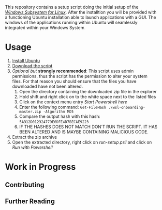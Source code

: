 This repository contains a setup script doing the initial setup of the [*Windows Subsystem for Linux*](https://de.wikipedia.org/wiki/Windows_Subsystem_for_Linux). After the installtion you will be provided with a functioning Ubuntu installation able to launch applications with a GUI. The windows of the applications running within Ubuntu will seamlessly integrated within your Windows System.

# Usage

1. [Install Ubuntu](https://www.microsoft.com/de-de/p/ubuntu/9nblggh4msv6?rtc=1&activetab=pivot%3Aoverviewtab)
1. [Download the script](https://github.com/jason076/wsl-onboarding/archive/master.zip)
1. *Optional but* **strongly recommended**: This script uses admin permissions, thus the script has the permission to alter your system files. For that reason you should ensure that the files you have downloaded have not been altered.
    1. Open the directory containing the downloaded zip file in the explorer
	1. Hold shift and right click on to the white space next to the listed files
	1. Click on the context menu entry *Start Powershell here*
	1. Enter the following command: `Get-FileHash .\wsl-onboarding-master.zip -Algorithm MD5`
	1. Compare the output hash with this hash: `5A312D012324779E0DFE4D7BECAE9223`
	1. IF THE HASHES DOES NOT MATCH DON'T RUN THE SCRIPT. IT HAS BEEN ALTERED AND IS MAYBE CONTAINING MALICIOUS CODE.
1. Extract the zip archive
1. Open the extracted directory, right click on *run-setup.ps1* and click on *Run with Powershell*

# Work in Progress
## Contributing
## Further Reading



